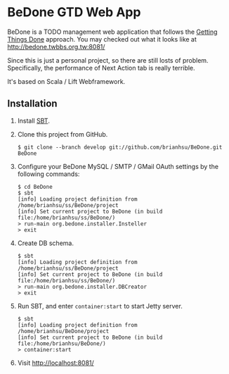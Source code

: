 BeDone GTD Web App
====================

BeDone is a TODO management web application that follows the [Getting Things Done][01] approach. You may checked out what it looks like at http://bedone.twbbs.org.tw:8081/

Since this is just a personal project, so there are still losts of problem. Specifically, the performance of Next Action tab is really terrible. 

It's based on Scala / Lift Webframework.

Installation
--------------

1. Install [SBT][02].

2. Clone this project from GitHub.

    ```
    $ git clone --branch develop git://github.com/brianhsu/BeDone.git BeDone 
    ```

3. Configure your BeDone MySQL / SMTP / GMail OAuth settings by the following commands:

    ```
    $ cd BeDone
    $ sbt
    [info] Loading project definition from /home/brianhsu/ss/BeDone/project
    [info] Set current project to BeDone (in build file:/home/brianhsu/ss/BeDone/)
    > run-main org.bedone.installer.Insteller
    > exit
    ```

5. Create DB schema.

    ```
    $ sbt
    [info] Loading project definition from /home/brianhsu/ss/BeDone/project
    [info] Set current project to BeDone (in build file:/home/brianhsu/ss/BeDone/)
    > run-main org.bedone.installer.DBCreator
    > exit
    ```

6. Run SBT, and enter ``container:start`` to start Jetty server.

    ```
    $ sbt
    [info] Loading project definition from /home/brianhsu/BeDone/project
    [info] Set current project to BeDone (in build file:/home/brianhsu/BeDone/)
    > container:start
    ```

7. Visit [http://localhost:8081/](http://localhost:8081/)

[01]: http://en.wikipedia.org/wiki/Getting_Things_Done
[02]: http://www.scala-sbt.org/


